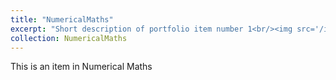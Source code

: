 ```yaml
---
title: "NumericalMaths"
excerpt: "Short description of portfolio item number 1<br/><img src='/images/500x300.png'>"
collection: NumericalMaths
---
```


This is an item in Numerical Maths



